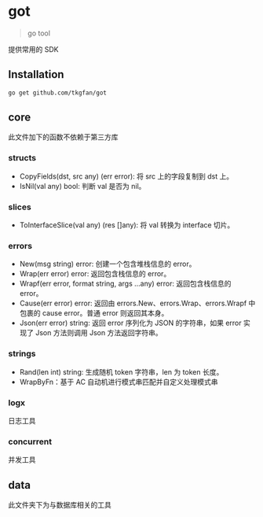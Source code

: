 # got

> go tool

提供常用的 SDK

## Installation

```bash
go get github.com/tkgfan/got
```

## core

此文件加下的函数不依赖于第三方库

### structs

- CopyFields(dst, src any) (err error): 将 src 上的字段复制到 dst 上。
- IsNil(val any) bool: 判断 val 是否为 nil。

### slices

- ToInterfaceSlice(val any) (res []any): 将 val 转换为 interface 切片。

### errors

- New(msg string) error: 创建一个包含堆栈信息的 error。
- Wrap(err error) error: 返回包含栈信息的 error。
- Wrapf(err error, format string, args ...any) error: 返回包含栈信息的 error。
- Cause(err error) error: 返回由 errors.New、errors.Wrap、errors.Wrapf 中包裹的 cause error。普通 error 则返回其本身。
- Json(err error) string: 返回 error 序列化为 JSON 的字符串，如果 error 实现了 Json 方法则调用 Json 方法返回字符串。

### strings

- Rand(len int) string: 生成随机 token 字符串，len 为 token 长度。
- WrapByFn：基于 AC 自动机进行模式串匹配并自定义处理模式串

### logx

日志工具

### concurrent

并发工具

## data

此文件夹下为与数据库相关的工具
